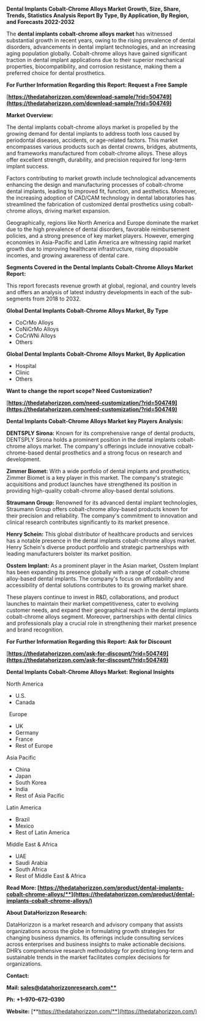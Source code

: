 ﻿**Dental Implants Cobalt-Chrome Alloys  Market Growth, Size, Share, Trends, Statistics Analysis Report By Type, By Application, By Region, and Forecasts 2022-2032**


The **dental implants cobalt-chrome alloys market** has witnessed substantial growth in recent years, owing to the rising prevalence of dental disorders, advancements in dental implant technologies, and an increasing aging population globally. Cobalt-chrome alloys have gained significant traction in dental implant applications due to their superior mechanical properties, biocompatibility, and corrosion resistance, making them a preferred choice for dental prosthetics. 

**For Further Information Regarding this Report: Request a Free Sample**	

[**https://thedatahorizzon.com/download-sample/?rid=504749](https://thedatahorizzon.com/download-sample/?rid=504749)** 

**Market Overview:** 

The dental implants cobalt-chrome alloys market is propelled by the growing demand for dental implants to address tooth loss caused by periodontal diseases, accidents, or age-related factors. This market encompasses various products such as dental crowns, bridges, abutments, and frameworks manufactured from cobalt-chrome alloys. These alloys offer excellent strength, durability, and precision required for long-term implant success.

Factors contributing to market growth include technological advancements enhancing the design and manufacturing processes of cobalt-chrome dental implants, leading to improved fit, function, and aesthetics. Moreover, the increasing adoption of CAD/CAM technology in dental laboratories has streamlined the fabrication of customized dental prosthetics using cobalt-chrome alloys, driving market expansion.

Geographically, regions like North America and Europe dominate the market due to the high prevalence of dental disorders, favorable reimbursement policies, and a strong presence of key market players. However, emerging economies in Asia-Pacific and Latin America are witnessing rapid market growth due to improving healthcare infrastructure, rising disposable incomes, and growing awareness of dental care. 

**Segments Covered in the Dental Implants Cobalt-Chrome Alloys Market Report:** 

This report forecasts revenue growth at global, regional, and country levels and offers an analysis of latest industry developments in each of the sub-segments from 2018 to 2032.

**Global Dental Implants Cobalt-Chrome Alloys Market, By Type**

- CoCrMo Alloys
- CoNiCrMo Alloys
- CoCrWNi Alloys
- Others

**Global Dental Implants Cobalt-Chrome Alloys Market, By Application**

- Hospital
- Clinic
- Others

**Want to change the report scope? Need Customization?**

[**https://thedatahorizzon.com/need-customization/?rid=504749](https://thedatahorizzon.com/need-customization/?rid=504749)** 

**Dental Implants Cobalt-Chrome Alloys Market key Players Analysis:**

**DENTSPLY Sirona:** Known for its comprehensive range of dental products, DENTSPLY Sirona holds a prominent position in the dental implants cobalt-chrome alloys market. The company's offerings include innovative cobalt-chrome-based dental prosthetics and a strong focus on research and development.

**Zimmer Biomet:** With a wide portfolio of dental implants and prosthetics, Zimmer Biomet is a key player in this market. The company's strategic acquisitions and product launches have strengthened its position in providing high-quality cobalt-chrome alloy-based dental solutions.

**Straumann Group:** Renowned for its advanced dental implant technologies, Straumann Group offers cobalt-chrome alloy-based products known for their precision and reliability. The company's commitment to innovation and clinical research contributes significantly to its market presence.

**Henry Schein:** This global distributor of healthcare products and services has a notable presence in the dental implants cobalt-chrome alloys market. Henry Schein's diverse product portfolio and strategic partnerships with leading manufacturers bolster its market position.

**Osstem Implant:** As a prominent player in the Asian market, Osstem Implant has been expanding its presence globally with a range of cobalt-chrome alloy-based dental implants. The company's focus on affordability and accessibility of dental solutions contributes to its growing market share.

These players continue to invest in R&D, collaborations, and product launches to maintain their market competitiveness, cater to evolving customer needs, and expand their geographical reach in the dental implants cobalt-chrome alloys segment. Moreover, partnerships with dental clinics and professionals play a crucial role in strengthening their market presence and brand recognition.

**For Further Information Regarding this Report: Ask for Discount**	

[**https://thedatahorizzon.com/ask-for-discount/?rid=504749](https://thedatahorizzon.com/ask-for-discount/?rid=504749)** 

**Dental Implants Cobalt-Chrome Alloys Market: Regional Insights**

North America

- U.S.
- Canada

` `Europe

- UK
- Germany
- France
- Rest of Europe

Asia Pacific

- China
- Japan
- South Korea
- India
- Rest of Asia Pacific

Latin America

- Brazil
- Mexico
- Rest of Latin America

Middle East & Africa

- UAE
- Saudi Arabia
- South Africa
- Rest of Middle East & Africa

**Read More: [https://thedatahorizzon.com/product/dental-implants-cobalt-chrome-alloys/**](https://thedatahorizzon.com/product/dental-implants-cobalt-chrome-alloys/)** 

**About DataHorizzon Research:**

DataHorizzon is a market research and advisory company that assists organizations across the globe in formulating growth strategies for changing business dynamics. Its offerings include consulting services across enterprises and business insights to make actionable decisions. DHR’s comprehensive research methodology for predicting long-term and sustainable trends in the market facilitates complex decisions for organizations.

**Contact:**

**Mail: [sales@datahorizzonresearch.com**](mailto:sales@datahorizzonresearch.com)**

**Ph:** **+1–970–672–0390**

**Website:** [**https://thedatahorizzon.com/**](https://thedatahorizzon.com/)
